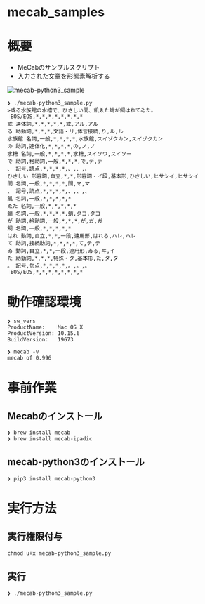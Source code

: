 # mecab_samples

# 概要
- MeCabのサンプルスクリプト
- 入力された文章を形態素解析する

![mecab-python3_sample](https://user-images.githubusercontent.com/56919784/97781324-de7e5900-1bcd-11eb-8191-3ed57d757896.gif)

```
❯ ./mecab-python3_sample.py
>或る水族館の水槽で、ひさしい間、飢ゑた蛸が飼はれてゐた。
 BOS/EOS,*,*,*,*,*,*,*,*
或 連体詞,*,*,*,*,*,或,アル,アル
る 助動詞,*,*,*,文語・リ,体言接続,り,ル,ル
水族館 名詞,一般,*,*,*,*,水族館,スイゾクカン,スイゾクカン
の 助詞,連体化,*,*,*,*,の,ノ,ノ
水槽 名詞,一般,*,*,*,*,水槽,スイソウ,スイソー
で 助詞,格助詞,一般,*,*,*,で,デ,デ
、 記号,読点,*,*,*,*,、,、,、
ひさしい 形容詞,自立,*,*,形容詞・イ段,基本形,ひさしい,ヒサシイ,ヒサシイ
間 名詞,一般,*,*,*,*,間,マ,マ
、 記号,読点,*,*,*,*,、,、,、
飢 名詞,一般,*,*,*,*,*
ゑた 名詞,一般,*,*,*,*,*
蛸 名詞,一般,*,*,*,*,蛸,タコ,タコ
が 助詞,格助詞,一般,*,*,*,が,ガ,ガ
飼 名詞,一般,*,*,*,*,*
はれ 動詞,自立,*,*,一段,連用形,はれる,ハレ,ハレ
て 助詞,接続助詞,*,*,*,*,て,テ,テ
ゐ 動詞,自立,*,*,一段,連用形,ゐる,ヰ,イ
た 助動詞,*,*,*,特殊・タ,基本形,た,タ,タ
。 記号,句点,*,*,*,*,。,。,。
 BOS/EOS,*,*,*,*,*,*,*,*
```

# 動作確認環境
```
❯ sw_vers
ProductName:	Mac OS X
ProductVersion:	10.15.6
BuildVersion:	19G73

❯ mecab -v
mecab of 0.996
```

# 事前作業
## Mecabのインストール
```
❯ brew install mecab
❯ brew install mecab-ipadic
```

## mecab-python3のインストール
```
❯ pip3 install mecab-python3
```

# 実行方法
## 実行権限付与
```
chmod u+x mecab-python3_sample.py
```

## 実行
```
❯ ./mecab-python3_sample.py
```

